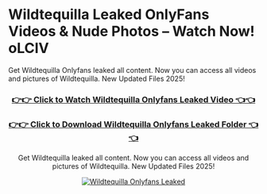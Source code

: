 # Wildtequilla Leaked OnlyFans Videos & Nude Photos – Watch Now! oLCIV

Get Wildtequilla Onlyfans leaked all content. Now you can access all videos and pictures of Wildtequilla. New Updated Files 2025!  
<div align="center">
  
### [👉👉 Click to Watch Wildtequilla Onlyfans Leaked Video 👈👈](https://links2leaks.com/wildtequilla)  
### [👉👉 Click to Download Wildtequilla Onlyfans Leaked Folder 👈👈](https://links2leaks.com/wildtequilla)  

Get Wildtequilla leaked all content. Now you can access all videos and pictures of Wildtequilla. New Updated Files 2025!  

[![Wildtequilla Onlyfans Leaked](https://i.ibb.co/93hzkbrt/l2l.gif)](https://links2leaks.com/wildtequilla)  

</div>
